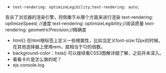 *     text-rendering: optimizeLegibility;text-rendering: auto;
告诉了浏览器的渲染引擎，将侧重于从哪个方面来进行渲染
	text-rendering: optimizeSpeed; //速度
	text-rendering: optimizeLegibility;//阅读质量
	text-rendering: geometricPrecision;//精确度
* html{} 在html根标签上定义一些根属性，比如当定义font-size:12px的时候，在其他选择器上使用rem，就相当于12的倍数。
* background-color：hsla() 可以接续看CSS3图解详细了解，之前并未深入。
* 看看卡片是怎么做的呢？
* ejs console.log 